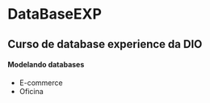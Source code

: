 # DataBaseEXP
## Curso de database experience da DIO
#### Modelando databases
* E-commerce
* Oficina
